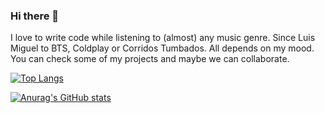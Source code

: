 ### Hi there 👋
I love to write code while listening to (almost) any music genre. Since Luis Miguel to BTS, Coldplay or Corridos Tumbados. All depends on my mood.
You can check some of my projects and maybe we can collaborate.

[![Top Langs](https://github-readme-stats.vercel.app/api/top-langs/?username=anuraghazra&layout=compact&theme=dark)](https://github.com/anuraghazra/github-readme-stats)

[![Anurag's GitHub stats](https://github-readme-stats.vercel.app/api?username=Achess01&count_private=true&theme=dark&show_icons=true)](https://github.com/anuraghazra/github-readme-stats)

<!--
**Achess01/Achess01** is a ✨ _special_ ✨ repository because its `README.md` (this file) appears on your GitHub profile.

Here are some ideas to get you started:

- 🔭 I’m currently working on ...
- 🌱 I’m currently learning ...
- 👯 I’m looking to collaborate on ...
- 🤔 I’m looking for help with ...
- 💬 Ask me about ...
- 📫 How to reach me: ...
- 😄 Pronouns: ...
- ⚡ Fun fact: ...
-->
